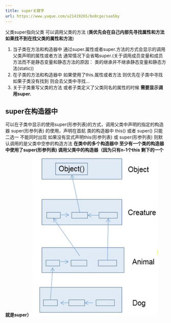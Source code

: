 ```yaml
---
title: super关键字
url: https://www.yuque.com/u21419265/bo8cge/saa5by
---
```


父类super指向父类 可以调用父类的方法
(**类优先会在自己内部先寻找属性和方法 如果找不到在找父类的属性和方法**)

1. 当子类在方法和构造器中 通过super.属性或者super.方法的方式会显示的调用父类声明的属性或者方法 通常情况下会省略super.(关于调用成员变量和成员方法而不是静态变量和静态方法的原因： 类的继承并不继承静态变量和静态方法(static))
2. 在子类的方法和构造器中 如果使用了this.属性或者方法 则优先在子类中寻找 如果子类没有找到 则会去父类中寻找...
3. 关于子类重写父类的方法 或者子类定义了父类同名的属性的时候 **需要显示调用super.** <a name="cf9iH"></a>

## super在构造器中

可以在子类中显示的使用super(形参列表)的方式，调用父类中声明的指定的构造器
super(形参列表) 的使用，声明在首航
类的构造器中 this() 或者 super() 只能二选一 不能同时出现
如果没有显式声明this(形参列表) 或 super(形参列表) 则默认调用的是父类中空参的构造方法
**在类中的多个构造器中 至少有一个类的构造器中使用了super(形参列表) 调用父类中的构造器（因为只有n-1个this 剩下的一个就是super）**
![image.png](../../assets/java/saa5by/1640313864926-4a013fd0-9271-4bdc-a14d-78c2507c6786.png)
